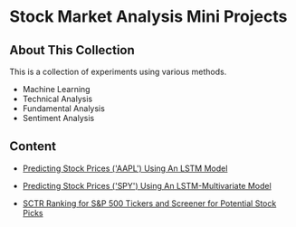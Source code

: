 # Stock Market Analysis Mini Projects

## About This Collection
This is a collection of experiments using various methods.
* Machine Learning
* Technical Analysis
* Fundamental Analysis
* Sentiment Analysis

## Content
* [Predicting Stock Prices ('AAPL') Using An LSTM Model](https://github.com/jinwei-ang/Stock-Market-Analysis-Mini-Projects/tree/main/LSTM-Closing%20Price-AAPL(2021-06-27))
 
* [Predicting Stock Prices ('SPY') Using An LSTM-Multivariate Model](https://github.com/jinwei-ang/Stock-Market-Analysis-Mini-Projects/tree/main/LSTM-Multivariate%20-SPY(2021-07-02))

* [SCTR Ranking for S&P 500 Tickers and Screener for Potential Stock Picks](https://github.com/jinwei-ang/Stock-Market-Analysis-Mini-Projects/tree/main/SCTR(2020-07-02))